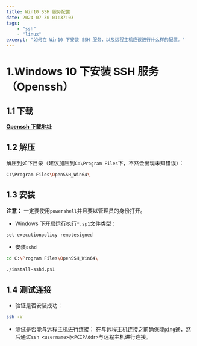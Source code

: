 ```yaml
---
title: Win10 SSH 服务配置
date: 2024-07-30 01:37:03
tags:
    - "ssh"
    - "linux"
excerpt: "如何在 Win10 下安装 SSH 服务，以及远程主机应该进行什么样的配置。"
---
```



# 1.Windows 10 下安装 SSH 服务（Openssh）

## 1.1 下载

[ **Openssh 下载地址** ](https://github.com/PowerShell/Win32-OpenSSH)

## 1.2 解压

解压到如下目录（建议加压到`C:\Program Files`下，不然会出现未知错误）：
```bash
C:\Program Files\OpenSSH_Win64\
```

## 1.3 安装

**注意：** 一定要使用`powershell`并且要以管理员的身份打开。
- Windows 下开启运行执行`*.sp1`文件类型：
```bash
set-executionpolicy remotesigned
```

- 安装`sshd`
```bash
cd C:\Program Files\OpenSSH_Win64\

./install-sshd.ps1
```

## 1.4 测试连接

- 验证是否安装成功：
```bash
ssh -V
```

- 测试是否能与远程主机进行连接：
在与远程主机连接之前确保能`ping`通，然后通过`ssh <username>@<PCIPAddr>`与远程主机进行连接。
